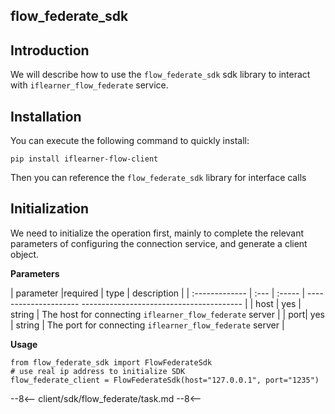 ## flow_federate_sdk

## Introduction

We will describe how to use the `flow_federate_sdk` sdk library to interact with `iflearner_flow_federate` service.

## Installation
You can execute the following command to quickly install:
```shell
pip install iflearner-flow-client
```
Then you can reference the `flow_federate_sdk` library for interface calls

## Initialization

We need to initialize the operation first, mainly to complete the relevant parameters of configuring the connection service, and generate a client object.

**Parameters**

| parameter |required | type | description |
| :------------- | :--- | :----- | --------------------- ---------------------------------------- |
| host | yes | string | The host for connecting `iflearner_flow_federate` server |
| port| yes | string | The port for connecting `iflearner_flow_federate` server |

**Usage**
```shell
from flow_federate_sdk import FlowFederateSdk
# use real ip address to initialize SDK
flow_federate_client = FlowFederateSdk(host="127.0.0.1", port="1235")
```

--8<--
client/sdk/flow_federate/task.md
--8<--